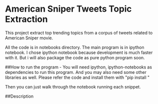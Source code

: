 # American Sniper Tweets Topic Extraction

This project extract top trending topics from a corpus of tweets related to American Sniper movie.

All the code is in notebooks directory. The main program is in ipython notebook. I chose ipython notebook because development is much faster with it. But i will also package the code as pure python program soon.

##How to run the program - 
You will need ipython, ipython-notebooks as dependencies to run this program. And you may also need some other libraries as well. Please refer the code and install them with "pip install <package-name>"

Then you can just walk through the notebook running each snippet.

##Description


